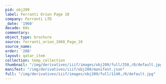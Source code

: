 ```yaml
---
pid: obj209
label: Ferranti Orion Page 10
company: Ferranti LTD
_date: '1960'
decade: 60s
commentary: 
object_type: brochure
source: ferranti_orion_1960_Page_10
source_name: 
order: '208'
layout: qatar_item
collection: temp_collection
thumbnail: "/img/derivatives/iiif/images/obj209/full/250,/0/default.jpg"
manifest: "/img/derivatives/iiif/obj209/manifest.json"
full: "/img/derivatives/iiif/images/obj209/full/1140,/0/default.jpg"
---
```

